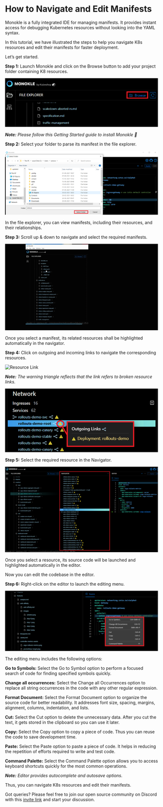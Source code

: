 # How to Navigate and Edit Manifests


Monokle is a fully integrated IDE for managing manifests. It provides instant access for debugging Kubernetes resources without looking into the YAML syntax. 

In this tutorial, we have illustrated the steps to help you navigate K8s resources and edit their manifests for faster deployment. 

Let’s get started. 

**Step 1:** Launch Monokle and click on the Browse button to add your project folder containing K8 resources. 

![Browse](img/browse-1.png)

<em>**Note:** Please follow this Getting Started guide to install Monokle 🚀</em>

**Step 2:** Select your folder to parse its manifest in the file explorer. 

 ![Select Folder](img/select-folder-2.png)

In the file explorer, you can view manifests, including their resources, and their relationships.

**Step 3:** Scroll up & down to navigate and select the required manifests. 

 ![File Explorer](img/file-explorer-3.gif)

Once you select a manifest, its related resources shall be highlighted automatically in the navigator. 

**Step 4:** Click on outgoing and incoming links to navigate the corresponding resources. 

![Resource Link](img/resource-link-4.gif) 

<em>**Note:** The warning triangle reflects that the link refers to broken resource links.</em> 

 ![Broken Link](img/broken-link-5.png)

**Step 5:** Select the required resource in the Navigator. 

 ![Resources](img/resources-6.png) 

Once you select a resource, its source code will be launched and highlighted automatically in the editor. 

Now you can edit the codebase in the editor.

**Step 6:** Right-click on the editor to launch the editing menu.

 ![Command](img/command-7.png) 

The editing menu includes the following options:

**Go to Symbols:** Select the Go to Symbol option to perform a focused search of code for finding specified symbols quickly. 

**Change all occurrences:** Select the Change all Occurrences option to replace all string occurrences in the code with any other regular expression. 

**Format Document:** Select the Format Document option to organize the source code for better readability.  It addresses font size, spacing, margins, alignment, columns, indentation, and lists. 

**Cut:** Select the Cut option to delete the unnecessary data. After you cut the text, it gets stored in the clipboard so you can use it later. 

**Copy:** Select the Copy option to copy a piece of code. Thus you can reuse the code to save development time. 

**Paste:** Select the Paste option to paste a piece of code. It helps in reducing the repetition of efforts required to write and test code.     

**Command Palette:** Select the Command Palette option allows you to access keyboard shortcuts quickly for the most common operations. 

<em>**Note:** Editor provides autocomplete and autosave options.</em>

Thus, you can navigate K8s resources and edit their manifests.

Got queries? Please feel free to join our open source community on Discord with this [invite link](https://discord.gg/6zupCZFQbe) and start your discussion.

